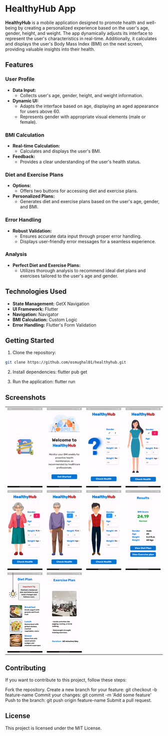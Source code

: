 # HealthyHub App

**HealthyHub** is a mobile application designed to promote health and well-being by creating a personalized experience based on the user's age, gender, height, and weight. The app dynamically adjusts its interface to represent the user's characteristics in real-time. Additionally, it calculates and displays the user's Body Mass Index (BMI) on the next screen, providing valuable insights into their health.

## Features

### User Profile

- **Data Input:**
  - Collects user's age, gender, height, and weight information.
- **Dynamic UI:**
  - Adapts the interface based on age, displaying an aged appearance for users above 60.
  - Represents gender with appropriate visual elements (male or female).

### BMI Calculation

- **Real-time Calculation:**
  - Calculates and displays the user's BMI.
- **Feedback:**
  - Provides a clear understanding of the user's health status.

### Diet and Exercise Plans

- **Options:**
  - Offers two buttons for accessing diet and exercise plans.
- **Personalized Plans:**
  - Generates diet and exercise plans based on the user's age, gender, and BMI.
  
### Error Handling

- **Robust Validation:**
  - Ensures accurate data input through proper error handling.
  - Displays user-friendly error messages for a seamless experience.

### Analysis

- **Perfect Diet and Exercise Plans:**
  - Utilizes thorough analysis to recommend ideal diet plans and exercises tailored to the user's age and gender.

## Technologies Used

- **State Management:** GetX Navigation
- **UI Framework:** Flutter
- **Navigation:** Navigator
- **BMI Calculation:** Custom Logic
- **Error Handling:** Flutter's Form Validation
## Getting Started

1. Clone the repository:

```bash
git clone https://github.com/osmughal01/healthyhub.git
```
2. Install dependencies: flutter pub get
  
3. Run the application: flutter run

## Screenshots
<table>
  <tr>
    <td align="center"><img src="screenshots/1.png" alt="Screenshot 1" /></td>
    <td align="center"><img src="screenshots/2.png" alt="Screenshot 2" /></td>
    <td align="center"><img src="screenshots/3.png" alt="Screenshot 3" /></td>
    <td align="center"><img src="screenshots/4.png" alt="Screenshot 4" /></td>
  </tr>
  <tr>
    <td align="center"><img src="screenshots/5.png" alt="Screenshot 5" /></td>
    <td align="center"><img src="screenshots/6.png" alt="Screenshot 6" /></td>
    <td align="center"><img src="screenshots/7.png" alt="Screenshot 7" /></td>
    <td align="center"><img src="screenshots/8.png" alt="Screenshot 8" /></td>
  </tr>
  <tr>
    <td align="center"><img src="screenshots/9.png" alt="Screenshot 9" /></td>
    <td align="center"><img src="screenshots/10.png" alt="Screenshot 10" /></td>
  </tr>
</table>

## Contributing
If you want to contribute to this project, follow these steps:

Fork the repository.
Create a new branch for your feature: git checkout -b feature-name
Commit your changes: git commit -m 'Add some feature'
Push to the branch: git push origin feature-name
Submit a pull request.

## License
This project is licensed under the MIT License.

